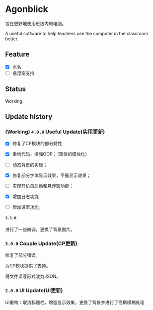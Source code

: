 # Agonblick

旨在更好地使用班级内的电脑。

A useful software to help teachers use the computer in the classroom better.


## Feature

- [x] 点名
- [ ] 悬浮窗支持

## Status

Working

## Update history

### **(Working)** `4.0.0` Useful Update(实用更新)

- [x] 修复了CP模块的部分特性

- [x] 重构代码，增强OOP；（窗体的模块化）

- [ ] 动态背景的实现；

- [x] 修复部分字体显示效果，平衡显示效果；

- [ ] 实现开机自启动和悬浮窗功能；

- [x] 增加日志功能

- [ ] 增加设置功能。

#### `3.5.0` 

进行了一些微调，更换了背景图片。

### `3.0.0` Couple Update(CP更新)

修复了部分错误。

为CP模块提供了支持。

将文件读写形式改为JSON。

### `2.0.0` UI Update(UI更新)

UI重构：取消标题栏，增强显示效果，更换了背景并进行了高斯模糊处理
